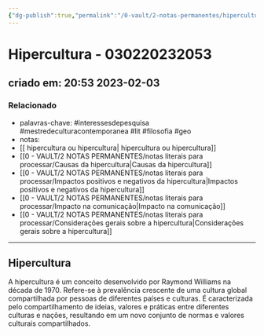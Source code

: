 ```yaml
---
{"dg-publish":true,"permalink":"/0-vault/2-notas-permanentes/hipercultura-030220232053/","tags":["permanente","interessesdepesquisa","mestredeculturacontemporanea","lit","filosofia","geo"],"dgHomeLink":true,"dgShowLocalGraph":true,"dgShowFileTree":true,"dgEnableSearch":true,"noteIcon":""}
---
```


# Hipercultura - 030220232053

## criado em: 20:53 2023-02-03

### Relacionado

- palavras-chave: #interessesdepesquisa #mestredeculturacontemporanea #lit #filosofia #geo 
- notas: 
- [[ hipercultura ou hipercultura\| hipercultura ou hipercultura]]
- [[0 - VAULT/2 NOTAS PERMANENTES/notas literais para processar/Causas da hipercultura\|Causas da hipercultura]]
- [[0 - VAULT/2 NOTAS PERMANENTES/notas literais para processar/Impactos positivos e negativos da hipercultura\|Impactos positivos e negativos da hipercultura]]
- [[0 - VAULT/2 NOTAS PERMANENTES/notas literais para processar/Impacto na comunicação\|Impacto na comunicação]]
- [[0 - VAULT/2 NOTAS PERMANENTES/notas literais para processar/Considerações gerais sobre a hipercultura\|Considerações gerais sobre a hipercultura]]

---
## Hipercultura

A hipercultura é um conceito desenvolvido por Raymond Williams na década de 1970. Refere-se à prevalência crescente de uma cultura global compartilhada por pessoas de diferentes países e culturas. É caracterizada pelo compartilhamento de ideias, valores e práticas entre diferentes culturas e nações, resultando em um novo conjunto de normas e valores culturais compartilhados.
